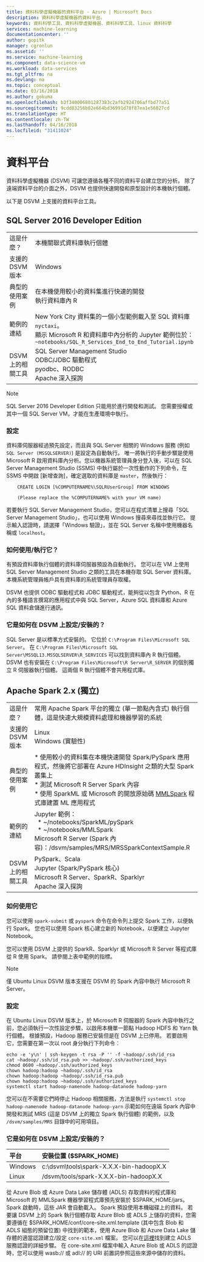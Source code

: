 ```yaml
---
title: 資料科學虛擬機器的資料平台 - Azure | Microsoft Docs
description: 資料科學虛擬機器的資料平台。
keywords: 資料科學工具、資料科學虛擬機器、資料科學工具、linux 資料科學
services: machine-learning
documentationcenter: ''
author: gopitk
manager: cgronlun
ms.assetid: ''
ms.service: machine-learning
ms.component: data-science-vm
ms.workload: data-services
ms.tgt_pltfrm: na
ms.devlang: na
ms.topic: conceptual
ms.date: 03/16/2018
ms.author: gokuma
ms.openlocfilehash: b3f340006801287383c2afb2924706affbd77a51
ms.sourcegitcommit: 9cdd83256b82e664bd36991d78f87ea1e56827cd
ms.translationtype: HT
ms.contentlocale: zh-TW
ms.lasthandoff: 04/16/2018
ms.locfileid: "31411024"
---
```

# <a name="data-platforms"></a>資料平台

資料科學虛擬機器 (DSVM) 可讓您遵循各種不同的資料平台建立您的分析。 除了遠端資料平台的介面之外，DSVM 也提供快速開發和原型設計的本機執行個體。 

以下是 DSVM 上支援的資料平台工具。 

## <a name="sql-server-2016-developer-edition"></a>SQL Server 2016 Developer Edition

| | |
| ------------- | ------------- |
| 這是什麼？   | 本機關聯式資料庫執行個體      |
| 支援的 DSVM 版本      | Windows      |
| 典型的使用案例      | 在本機使用較小的資料集進行快速的開發 <br/> 執行資料庫內 R   |
| 範例的連結      |    New York City 資料集的一個小型範例載入至 SQL 資料庫 `nyctaxi`。 <br/> 顯示 Microsoft R 和資料庫中內分析的 Jupyter 範例位於：<br/> `~notebooks/SQL_R_Services_End_to_End_Tutorial.ipynb`  |
| DSVM 上的相關工具       | SQL Server Management Studio <br/> ODBC/JDBC 驅動程式<br/> pyodbc、RODBC<br />Apache 深入探詢      |

> [!NOTE]
> SQL Server 2016 Developer Edition 只能用於進行開發和測試。 您需要授權或其中一個 SQL Server VM，才能在生產環境中執行。 


### <a name="setup"></a>設定

資料庫伺服器經過預先設定，而且與 SQL Server 相關的 Windows 服務 (例如 `SQL Server (MSSQLSERVER)`) 是設定為自動執行。 唯一將執行的手動步驟是使用 Microsoft R 啟用資料庫內分析。您以機器系統管理員身分登入後，可以在 SQL Server Management Studio (SSMS) 中執行屬於一次性動作的下列命令，在 SSMS 中開啟 [新增查詢]，確定選取的資料庫是 `master`，然後執行： 

        CREATE LOGIN [%COMPUTERNAME%\SQLRUserGroup] FROM WINDOWS 

        (Please replace the %COMPUTERNAME% with your VM name)
       
若要執行 SQL Server Management Studio，您可以在程式清單上搜尋「SQL Server Management Studio」，也可以使用 Windows 搜尋來尋找並執行它。 提示輸入認證時，請選擇「Windows 驗證」，並在 SQL Server 名稱中使用機器名稱或 ```localhost```。 

### <a name="how-to-use--run-it"></a>如何使用/執行它？  

有預設資料庫執行個體的資料庫伺服器預設為自動執行。 您可以在 VM 上使用 SQL Server Management Studio 之類的工具在本機存取 SQL Server 資料庫。 本機系統管理員帳戶具有資料庫的系統管理員存取權。 

DSVM 也提供 ODBC 驅動程式和 JDBC 驅動程式，能夠從以包含 Python、R 在內的多種語言撰寫的應用程式中與 SQL Server，Azure SQL 資料庫和 Azure SQL 資料倉儲進行通訊。 

### <a name="how-is-it-configured--installed-on-the-dsvm"></a>它是如何在 DSVM 上設定/安裝的？ 

SQL Server 是以標準方式安裝的。 它位於 `C:\Program Files\Microsoft SQL Server`。 在 `C:\Program Files\Microsoft SQL Server\MSSQL13.MSSQLSERVER\R_SERVICES` 可以找到資料庫內 R 執行個體。 DSVM 也有安裝在 `C:\Program Files\Microsoft\R Server\R_SERVER` 的個別獨立 R 伺服器執行個體。 這兩個 R 執行個體不會共用程式庫。


## <a name="apache-spark-2x-standalone"></a>Apache Spark 2.x (獨立)

| | |
| ------------- | ------------- |
| 這是什麼？   | 常用 Apache Spark 平台的獨立 (單一節點內含式) 執行個體，這是快速大規模資料處理和機器學習的系統     |
| 支援的 DSVM 版本      | Linux <br /> Windows (實驗性)      |
| 典型的使用案例      | * 使用較小的資料集在本機快速開發 Spark/PySpark 應用程式，然後將它部署在 Azure HDInsight 之類的大型 Spark 叢集上<br/> * 測試 Microsoft R Server Spark 內容 <br />* 使用 SparkML 或 Microsoft 的開放原始碼 [MMLSpark](https://github.com/Azure/mmlspark) 程式庫建置 ML 應用程式  |
| 範例的連結      |    Jupyter 範例： <br />&nbsp;&nbsp;* ~/notebooks/SparkML/pySpark <br /> &nbsp;&nbsp;* ~/notebooks/MMLSpark <br /> Microsoft R Server (Spark 內容)：/dsvm/samples/MRS/MRSSparkContextSample.R |
| DSVM 上的相關工具       | PySpark、Scala<br/>Jupyter (Spark/PySpark 核心)<br/>Microsoft R Server、SparkR、Sparklyr <br />Apache 深入探詢      |

### <a name="how-to-use-it"></a>如何使用它
您可以使用 `spark-submit` 或 `pyspark` 命令在命令列上提交 Spark 工作，以便執行 Spark。 您也可以使用 Spark 核心建立新的 Notebook，以便建立 Jupyter Notebook。 

您可以使用 DSVM 上提供的 SparkR、Sparklyr 或 Microsoft R Server 等程式庫從 R 使用 Spark。 請參閱上表中範例的指標。 

> [!NOTE]
> 僅 Ubuntu Linux DSVM 版本支援在 DSVM 的 Spark 內容中執行 Microsoft R Server。 



### <a name="setup"></a>設定
在 Ubuntu Linux DSVM 版本上，於 Microsoft R 伺服器的 Spark 內容中執行之前，您必須執行一次性設定步驟，以啟用本機單一節點 Hadoop HDFS 和 Yarn 執行個體。 根據預設，Hadoop 服務已安裝但是在 DSVM 上已停用。 若要啟用它，您需要在第一次以 root 身分執行下列命令︰

    echo -e 'y\n' | ssh-keygen -t rsa -P '' -f ~hadoop/.ssh/id_rsa
    cat ~hadoop/.ssh/id_rsa.pub >> ~hadoop/.ssh/authorized_keys
    chmod 0600 ~hadoop/.ssh/authorized_keys
    chown hadoop:hadoop ~hadoop/.ssh/id_rsa
    chown hadoop:hadoop ~hadoop/.ssh/id_rsa.pub
    chown hadoop:hadoop ~hadoop/.ssh/authorized_keys
    systemctl start hadoop-namenode hadoop-datanode hadoop-yarn

您可以在不需要它們時停止 Hadoop 相關服務，方法是執行 ````systemctl stop hadoop-namenode hadoop-datanode hadoop-yarn```` 示範如何在遠端 Spark 內容中開發和測試 MRS (這是 DSVM 上的獨立 Spark 執行個體) 的範例，以及 `/dsvm/samples/MRS` 目錄中的可用項目。 


### <a name="how-is-it-configured--installed-on-the-dsvm"></a>它是如何在 DSVM 上設定/安裝的？ 
|平台|安裝位置 ($SPARK_HOME)|
|:--------|:--------|
|Windows | c:\dsvm\tools\spark-X.X.X-bin-hadoopX.X|
|Linux   | /dsvm/tools/spark-X.X.X-bin-hadoopX.X|


從 Azure Blob 或 Azure Data Lake 儲存體 (ADLS) 存取資料的程式庫和 Microsoft 的 MMLSpark 機器學習程式庫預先安裝於 $SPARK_HOME/jars。 Spark 啟動時，這些 JAR 會自動載入。 Spark 預設使用本機磁碟上的資料。 若要讓 DSVM 上的 Spark  執行個體存取 Azure Blob 或 ADLS 上儲存的資料，您需要遵循在 $SPARK_HOME/conf/core-site.xml.template (其中包含 Blob 和 ADLS 組態的預留位置) 中找到的範本，使用 Azure Blob 和 Azure Data Lake 儲存體的適當認證建立/設定 `core-site.xml` 檔案。 您可以在[這裡](https://docs.microsoft.com/azure/data-lake-store/data-lake-store-authenticate-using-active-directory#create-an-active-directory-application)找到建立 ADLS 服務認證的詳細步驟。 在 core-site.xml 檔案中輸入 Azure Blob 或 ADLS 的認證時，您可以使用 wasb:// 或 adl:// 的 URI 前置詞參照這些來源中儲存的資料。 

